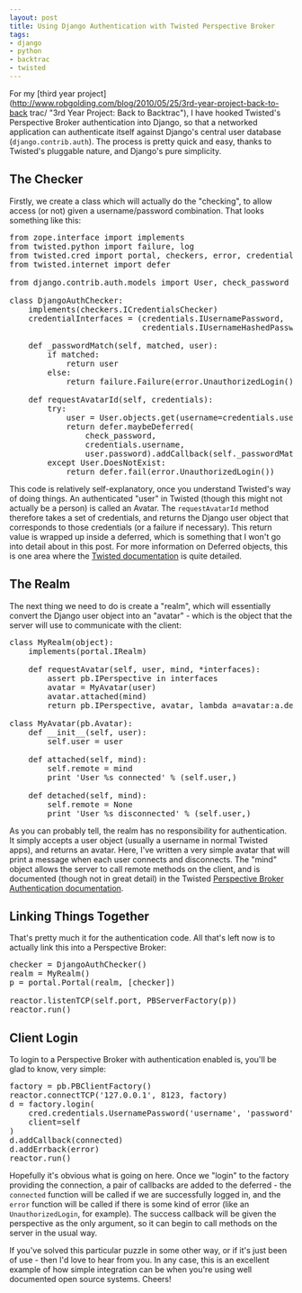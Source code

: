 ```yaml
--- 
layout: post
title: Using Django Authentication with Twisted Perspective Broker
tags: 
- django
- python
- backtrac
- twisted
---
```


For my [third year
project](http://www.robgolding.com/blog/2010/05/25/3rd-year-project-back-to-back
trac/ "3rd Year Project: Back to Backtrac"), I have hooked Twisted's Perspective
Broker authentication into Django, so that a networked application can
authenticate itself against Django's central user database
(``django.contrib.auth``). The process is pretty quick and easy, thanks to
Twisted's pluggable nature, and Django's pure simplicity.

<!--more-->
## The Checker

Firstly, we create a class which will actually do the "checking", to allow
access (or not) given a username/password combination. That looks something like
this:
<pre lang="python">from zope.interface import implements
from twisted.python import failure, log
from twisted.cred import portal, checkers, error, credentials
from twisted.internet import defer

from django.contrib.auth.models import User, check_password

class DjangoAuthChecker:
    implements(checkers.ICredentialsChecker)
    credentialInterfaces = (credentials.IUsernamePassword,
                            credentials.IUsernameHashedPassword)

    def _passwordMatch(self, matched, user):
        if matched:
            return user
        else:
            return failure.Failure(error.UnauthorizedLogin())

    def requestAvatarId(self, credentials):
        try:
            user = User.objects.get(username=credentials.username)
            return defer.maybeDeferred(
                check_password,
                credentials.username,
                user.password).addCallback(self._passwordMatch, user)
        except User.DoesNotExist:
            return defer.fail(error.UnauthorizedLogin())</pre>
This code is relatively self-explanatory, once you understand Twisted's way of
doing things. An authenticated "user" in Twisted (though this might not actually
be a person) is called an Avatar. The ``requestAvatarId`` method therefore takes
a set of credentials, and returns the Django user object that corresponds to
those credentials (or a failure if necessary). This return value is wrapped up
inside a deferred, which is something that I won't go into detail about in this
post. For more information on Deferred objects, this is one area where the
[Twisted
documentation](http://twistedmatrix.com/documents/10.1.0/core/howto/defer.html
"Twisted Deferred Documentation") is quite detailed.
## The Realm

The next thing we need to do is create a "realm", which will essentially convert
the Django user object into an "avatar" - which is the object that the server
will use to communicate with the client:
<pre lang="python">class MyRealm(object):
    implements(portal.IRealm)

    def requestAvatar(self, user, mind, *interfaces):
        assert pb.IPerspective in interfaces
        avatar = MyAvatar(user)
        avatar.attached(mind)
        return pb.IPerspective, avatar, lambda a=avatar:a.detached(mind)

class MyAvatar(pb.Avatar):
    def __init__(self, user):
        self.user = user

    def attached(self, mind):
        self.remote = mind
        print 'User %s connected' % (self.user,)

    def detached(self, mind):
        self.remote = None
        print 'User %s disconnected' % (self.user,)</pre>
As you can probably tell, the realm has no responsibility for authentication. It
simply accepts a user object (usually a username in normal Twisted apps), and
returns an avatar. Here, I've written a very simple avatar that will print a
message when each user connects and disconnects. The "mind" object allows the
server to call remote methods on the client, and is documented (though not in
great detail) in the Twisted [Perspective Broker Authentication
documentation](http://twistedmatrix.com/documents/10.1.0/core/howto/pb-cred.html
"PerspectiveBroker Authentication").
## Linking Things Together

That's pretty much it for the authentication code. All that's left now is to
actually link this into a Perspective Broker:
<pre lang="python">checker = DjangoAuthChecker()
realm = MyRealm()
p = portal.Portal(realm, [checker])

reactor.listenTCP(self.port, PBServerFactory(p))
reactor.run()</pre>
## Client Login

To login to a Perspective Broker with authentication enabled is, you'll be glad
to know, very simple:
<pre lang="python">factory = pb.PBClientFactory()
reactor.connectTCP('127.0.0.1', 8123, factory)
d = factory.login(
    cred.credentials.UsernamePassword('username', 'password'),
    client=self
)
d.addCallback(connected)
d.addErrback(error)
reactor.run()</pre>
Hopefully it's obvious what is going on here. Once we "login" to the factory
providing the connection, a pair of callbacks are added to the deferred - the
``connected`` function will be called if we are successfully logged in, and the
``error`` function will be called if there is some kind of error (like an
``UnauthorizedLogin``, for example). The success callback will be given the
perspective as the only argument, so it can begin to call methods on the server
in the usual way.

If you've solved this particular puzzle in some other way, or if it's just been
of use - then I'd love to hear from you. In any case, this is an excellent
example of how simple integration can be when you're using well documented open
source systems. Cheers!
